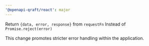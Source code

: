 ```yaml
---
'@openapi-qraft/react': major
---
```


Return `{data, error, response}` from `requestFn` Instead of `Promise.reject(error)`

This change promotes stricter error handling within the application.

